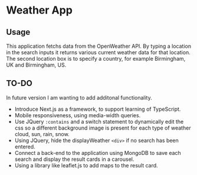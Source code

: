 # Weather App

## Usage 
This application fetchs data from the OpenWeather API.
By typing a location in the search inputs it returns various current weather data for that location. 
The second location box is to specify a country, for example Birmingham, UK and Birmingham, US.

## TO-DO

In future version I am wanting to add additonal functionality. 

- Introduce Next.js as a framework, to support learning of TypeScript.
- Mobile responsiveness, using media-width queries.
- Use JQuery ``` :contains ``` and a switch statement to dynamically edit the css so a different background image is present for each type of weather cloud, sun, rain, snow.
- Using JQuery, hide the displayWeather ``` <div> ``` if no search has been entered. 
- Connect a back-end to the application using MongoDB to save each search and display the result cards in a carousel.
- Using a library like leaflet.js to add maps to the result card.
  
  
